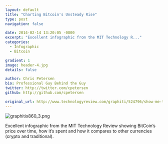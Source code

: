 ```yaml
---
layout: default
title: "Charting Bitcoin's Unsteady Rise"
type: post
navigation: false

date: 2014-02-14 13:20:05 -0800
excerpt: "Excellent infographic from the MIT Technology R..."
categories:
  - Infographic
  - Bitcoin

gradient: 1
image: header-4.jpg
details: false

author: Chris Petersen
bio: Professional Guy Behind the Guy
twitter: http://twitter.com/cpetersen
github: http://github.com/cpetersen

original_url: http://www.technologyreview.com/graphiti/524796/show-me-the-bitcoins/
---
```



  ![graphitix860_3.png](/attachments/702236a70532a6a80560345e4efcf216/image.png)  

 Excellent infographic from the MIT Technology Review showing BitCoin’s price over time, how it’s spent and how it compares to other currencies (crypto and traditional). 
